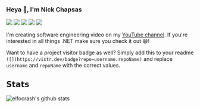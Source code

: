 ### Heya 👋, I'm Nick Chapsas

[![](https://vistr.dev/badge?repo=elfocrash.elfocrash&corners=square)](https://github.com/Elfocrash/vistr.dev)
[![](https://img.shields.io/badge/-@nickchapsas-%231DA1F2?style=flat-square&logo=twitter&logoColor=ffffff)](https://twitter.com/nickchapsas)
[![](https://img.shields.io/badge/-@elfocrash-%23181717?style=flat-square&logo=github)](https://github.com/elfocrash)
[![](https://img.shields.io/badge/-Nick%20Chapsas-blue?style=flat-square&logo=Linkedin&logoColor=white&link=https://www.linkedin.com/in/nick-chapsas/)](https://www.linkedin.com/in/nick-chapsas/)
[![](https://img.shields.io/website?color=0ab9e6&style=flat-square&up_message=chapsas.com&url=https%3A%2F%2Fchapsas.com)](https://chapsas.com)

I'm creating software engineering video on my [YouTube channel](https://www.youtube.com/c/Elfocrash). If you're interested in all things .NET make sure you check it out 😄!

Want to have a project visitor badge as well? Simply add this to your readme `![](https://vistr.dev/badge?repo=username.repoName)` and replace `username` and `repoName` with the correct values.

## 𝗦𝘁𝗮𝘁𝘀

![elfocrash's github stats](https://github-readme-stats.vercel.app/api?username=elfocrash&show_icons=true&theme=dracula)
